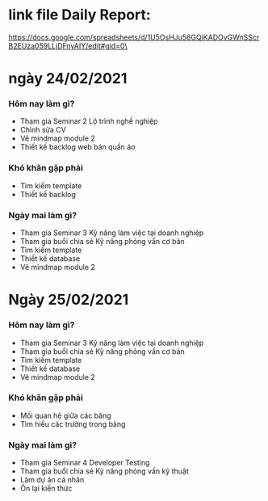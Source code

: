 # link file Daily Report:
https://docs.google.com/spreadsheets/d/1U5OsHJu56GQiKADOvGWnSScrB2EUza059LLjDFnyAIY/edit#gid=0\

# ngày 24/02/2021
### Hôm nay làm gì?
  + Tham gia Seminar 2 Lộ trình nghề nghiệp
  + Chỉnh sửa CV
  + Vẽ mindmap module 2
  + Thiết kế backlog web bán quần áo
### Khó khăn gặp phải
  + Tìm kiếm template
  + Thiết kế backlog
### Ngày mai làm gì?
  + Tham gia Seminar 3 Kỹ năng làm việc tại doanh nghiệp
  + Tham gia buổi chia sẻ Kỹ năng phỏng vấn cơ bản
  + Tìm kiếm template
  + Thiết kế database
  + Vẽ mindmap module 2 
# Ngày 25/02/2021
### Hôm nay làm gì?
  + Tham gia Seminar 3 Kỹ năng làm việc tại doanh nghiệp
  + Tham gia buổi chia sẻ Kỹ năng phỏng vấn cơ bản
  + Tìm kiếm template
  + Thiết kế database
  + Vẽ mindmap module 2 
### Khó khăn gặp phải
  + Mối quan hệ giữa các băng
  + Tìm hiểu các trường trong bảng
### Ngày mai làm gì?
  + Tham gia Seminar 4 Developer Testing
  + Tham gia buổi chia sẻ Kỹ năng phỏng vấn kỹ thuật
  + Làm dự án cá nhân
  + Ôn lại kiến thức 
